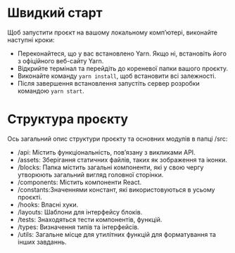 # Швидкий старт

Щоб запустити проєкт на вашому локальному комп’ютері, виконайте наступні кроки:

- Переконайтеся, що у вас встановлено Yarn. Якщо ні, встановіть його з офіційного веб-сайту Yarn.
- Відкрийте термінал та перейдіть до кореневої папки вашого проєкту.
- Виконайте команду `yarn install`, щоб встановити всі залежності.
- Після завершення встановлення запустіть сервер розробки командою `yarn start`.

# Структура проєкту

Ось загальний опис структури проєкту та основних модулів в папці /src:

- /api: Містить функціональність, пов’язану з викликами API.
- /assets: Зберігання статичних файлів, таких як зображення та іконки.
- /blocks: Папка містить загальні компоненти, які у свою чергу утворюють загальний вигляд головної сторінки.
- /components: Містить компоненти React.
- /constants:Значеннями констант, які використовуються в усьому проєкті.
- /hooks: Власні хуки.
- /layouts: Шаблони для інтерфейсу блоків.
- /tests: Знаходяться тести компонентів, функцій.
- /types: Визначення типів та інтерфейсів.
- /utils: Загальне місце для утилітних функцій для форматування та інших завданнь.
